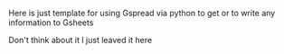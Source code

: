 Here is just template for using Gspread via python to get or to write any information to Gsheets

Don't think about it I just leaved it here
